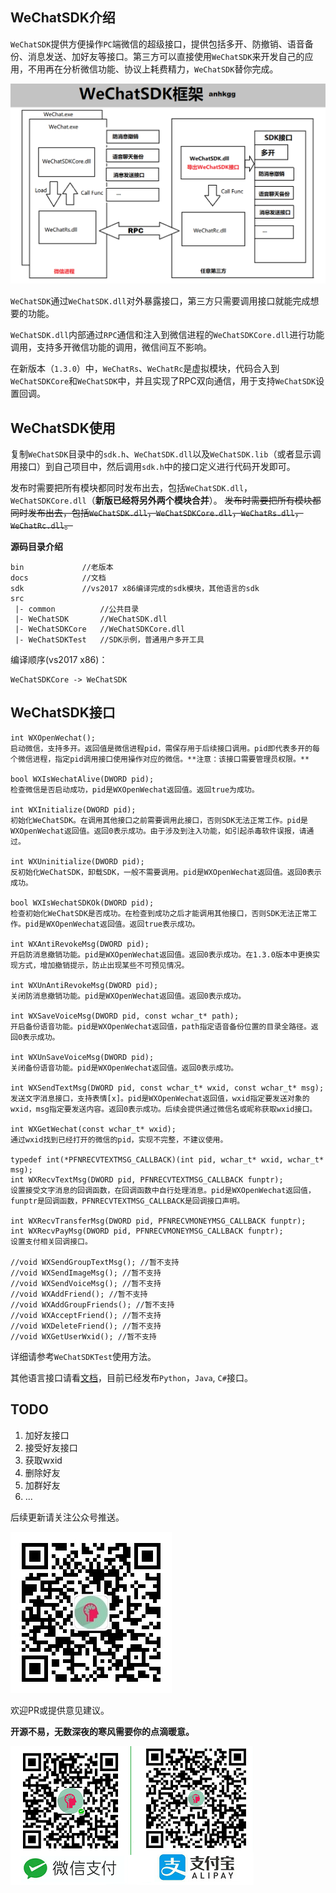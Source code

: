 ## WeChatSDK介绍

`WeChatSDK`提供方便操作`PC`端微信的超级接口，提供包括多开、防撤销、语音备份、消息发送、加好友等接口。第三方可以直接使用`WeChatSDK`来开发自己的应用，不用再在分析微信功能、协议上耗费精力，`WeChatSDK`替你完成。

![WeChatSDK框架](sdk.png)

`WeChatSDK`通过`WeChatSDK.dll`对外暴露接口，第三方只需要调用接口就能完成想要的功能。

`WeChatSDK.dll`内部通过`RPC`通信和注入到微信进程的`WeChatSDKCore.dll`进行功能调用，支持多开微信功能的调用，微信间互不影响。

在新版本（`1.3.0`）中，`WeChatRs`、`WeChatRc`是虚拟模块，代码合入到`WeChatSDKCore`和`WeChatSDK`中，并且实现了RPC双向通信，用于支持`WeChatSDK`设置回调。

## WeChatSDK使用

复制`WeChatSDK`目录中的`sdk.h`、`WeChatSDK.dll`以及`WeChatSDK.lib`（或者显示调用接口）到自己项目中，然后调用`sdk.h`中的接口定义进行代码开发即可。

发布时需要把所有模块都同时发布出去，包括`WeChatSDK.dll`，`WeChatSDKCore.dll`（**新版已经将另外两个模块合并**）。
~~发布时需要把所有模块都同时发布出去，包括`WeChatSDK.dll`，`WeChatSDKCore.dll`，`WeChatRs.dll`，`WeChatRc.dll`。~~

**源码目录介绍**

```
bin             //老版本
docs            //文档
sdk             //vs2017 x86编译完成的sdk模块，其他语言的sdk
src 
 |- common          //公共目录
 |- WeChatSDK       //WeChatSDK.dll
 |- WeChatSDKCore   //WeChatSDKCore.dll
 |- WeChatSDKTest   //SDK示例，普通用户多开工具
```

编译顺序(vs2017 x86)：

```
WeChatSDKCore -> WeChatSDK
```

## WeChatSDK接口

```
int WXOpenWechat();
启动微信，支持多开。返回值是微信进程pid，需保存用于后续接口调用。pid即代表多开的每个微信进程，指定pid调用接口使用操作对应的微信。**注意：该接口需要管理员权限。**

bool WXIsWechatAlive(DWORD pid);
检查微信是否启动成功，pid是WXOpenWechat返回值。返回true为成功。

int WXInitialize(DWORD pid);
初始化WeChatSDK。在调用其他接口之前需要调用此接口，否则SDK无法正常工作。pid是WXOpenWechat返回值。返回0表示成功。由于涉及到注入功能，如引起杀毒软件误报，请通过。

int WXUninitialize(DWORD pid);
反初始化WeChatSDK，卸载SDK，一般不需要调用。pid是WXOpenWechat返回值。返回0表示成功。

bool WXIsWechatSDKOk(DWORD pid);
检查初始化WeChatSDK是否成功。在检查到成功之后才能调用其他接口，否则SDK无法正常工作。pid是WXOpenWechat返回值。返回true表示成功。

int WXAntiRevokeMsg(DWORD pid);
开启防消息撤销功能。pid是WXOpenWechat返回值。返回0表示成功。在1.3.0版本中更换实现方式，增加撤销提示，防止出现某些不可预见情况。

int WXUnAntiRevokeMsg(DWORD pid);
关闭防消息撤销功能。pid是WXOpenWechat返回值。返回0表示成功。

int WXSaveVoiceMsg(DWORD pid, const wchar_t* path);
开启备份语音功能。pid是WXOpenWechat返回值，path指定语音备份位置的目录全路径。返回0表示成功。

int WXUnSaveVoiceMsg(DWORD pid);
关闭备份语音功能。pid是WXOpenWechat返回值。返回0表示成功。

int WXSendTextMsg(DWORD pid, const wchar_t* wxid, const wchar_t* msg);
发送文字消息接口，支持表情[x]。pid是WXOpenWechat返回值，wxid指定要发送对象的wxid，msg指定要发送内容。返回0表示成功。后续会提供通过微信名或昵称获取wxid接口。

int WXGetWechat(const wchar_t* wxid);
通过wxid找到已经打开的微信的pid，实现不完整，不建议使用。

typedef int(*PFNRECVTEXTMSG_CALLBACK)(int pid, wchar_t* wxid, wchar_t* msg);
int WXRecvTextMsg(DWORD pid, PFNRECVTEXTMSG_CALLBACK funptr);
设置接受文字消息的回调函数，在回调函数中自行处理消息。pid是WXOpenWechat返回值，funptr是回调函数，PFNRECVTEXTMSG_CALLBACK是回调接口声明。

int WXRecvTransferMsg(DWORD pid, PFNRECVMONEYMSG_CALLBACK funptr);
int WXRecvPayMsg(DWORD pid, PFNRECVMONEYMSG_CALLBACK funptr);
设置支付相关回调接口。

//void WXSendGroupTextMsg(); //暂不支持
//void WXSendImageMsg(); //暂不支持
//void WXSendVoiceMsg(); //暂不支持
//void WXAddFriend(); //暂不支持
//void WXAddGroupFriends(); //暂不支持
//void WXAcceptFriend(); //暂不支持
//void WXDeleteFriend(); //暂不支持
//void WXGetUserWxid(); //暂不支持
```

详细请参考`WeChatSDKTest`使用方法。

其他语言接口请看[文档](sdkmore.md)，目前已经发布`Python`，`Java`, `C#`接口。

## TODO

1. 加好友接口
2. 接受好友接口
3. 获取wxid
4. 删除好友
5. 加群好友
6. ...

后续更新请关注公众号推送。

![img](wx.png)

欢迎PR或提供意见建议。

**开源不易，无数深夜的寒风需要你的点滴暖意。**

![img](pay.png)